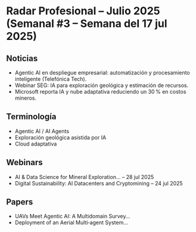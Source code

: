 # Radar Profesional – Julio 2025 (Semanal #3 – Semana del 17 jul 2025)

## Noticias
- Agentic AI en despliegue empresarial: automatización y procesamiento inteligente (Telefónica Tech).
- Webinar SEG: IA para exploración geológica y estimación de recursos.
- Microsoft reporta IA y nube adaptativa reduciendo un 30 % en costos mineros.

## Terminología
- Agentic AI / AI Agents
- Exploración geológica asistida por IA
- Cloud adaptativa

## Webinars
- AI & Data Science for Mineral Exploration… – 28 jul 2025
- Digital Sustainability: AI Datacenters and Cryptomining – 24 jul 2025

## Papers
- UAVs Meet Agentic AI: A Multidomain Survey…
- Deployment of an Aerial Multi‑agent System…
